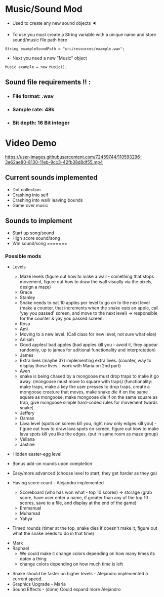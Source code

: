 
# Music/Sound Mod
* Used to create any new sound objects 🔈

* To use you must create a String   variable  with a unique name and store sound/music file path here

`String exampleSoundPath = "src/resources/example.wav";`

* Next you need a new "Music" object

`Music example = new Music();`

## Sound file requirements ‼️ :
* ### File format: .wav
* ### Sample rate: 48k
* ### Bit depth: 16 Bit integer

# Video Demo 
https://user-images.githubusercontent.com/72459744/110593296-3e62ae80-8130-11eb-9cc3-42fb38d8df55.mp4

## Current sounds implemented

* Dot collection
* Crashing into self
* Crashing into wall/ leaving bounds
* Game over music

## Sounds to implement

* Start up song/sound
* High score sound/song
* Win sound/song
=======
### Possible mods
* Levels
   * Maze levels (figure out how to make a wall - something that stops movement, figure out how to draw the wall visually via the pixels, design a maze)
   - Grace
   - Stanley
   * Snake needs to eat 10 apples per level to go on to the next level (make a counter, that increments when the snake eats an apple, call 'yay you passed' screen, and move to the next level) -> responsible for the counter & yay you passed screen.
   - Rosa
   - Ami
   * Moving to a new level.  (Call class for new level, not sure what else)
   - Anisah
   * Good apples/ bad apples (bad apples kill you - avoid it, they appear randomly, up to james for aditional functionality and interpretation)
   - James
   * Extra lives (maybe 3?) implementing extra lives. (counter, way to display those lives - work with Maria on 2nd part)  
   - Aven
   * snake is being chased by a mongoose must drop traps to make it go away. (mongoose must move to square with traps) (functionality: make traps, make a key the user presses to drop traps, create a mongoose creature that moves, make snake die if on the same square as mongoose, make mongoose die if on the same square as trap, give mongoose simple hard-coded rules for movement twards snake)
   - Jeffery
   - Osman

   * Lava level (spots on screen kill you, right now only edges kill you) - figure out how to draw lava spots on screen, figure out how to make lava spots kill you like the edges.  (put in same room as maze group)
   - Veliana
   - Jastine
 
 
 * Hidden easter-egg level
 * Bonus add-on rounds upon completion
 * Easy/more advanced (choose level to start, they get harder as they go)
   
* Having score count - Alejandro implemented
   * Scoreboard (who has won what - top 10 scores) -> storage (grab score, have user enter a name, if greater than any of the top 10 scores, save to a file, and display at the end of the game)
   - Emmanuel
   - Muhamad 
   - Yahya 

* Timed rounds (timer at the top, snake dies if doesn't make it, figure out what the snake needs to do in that time)
- Mark
- Raphael
   * We could make it change colors depending on how many times its eaten a thing
   * change colors depending on how much time is left




* Snake should be faster on higher levels - Alejandro implemented a current speed.
* Graphics Upgrade - Maria
* Sound Effects - (done) Could expand more Alejandro

